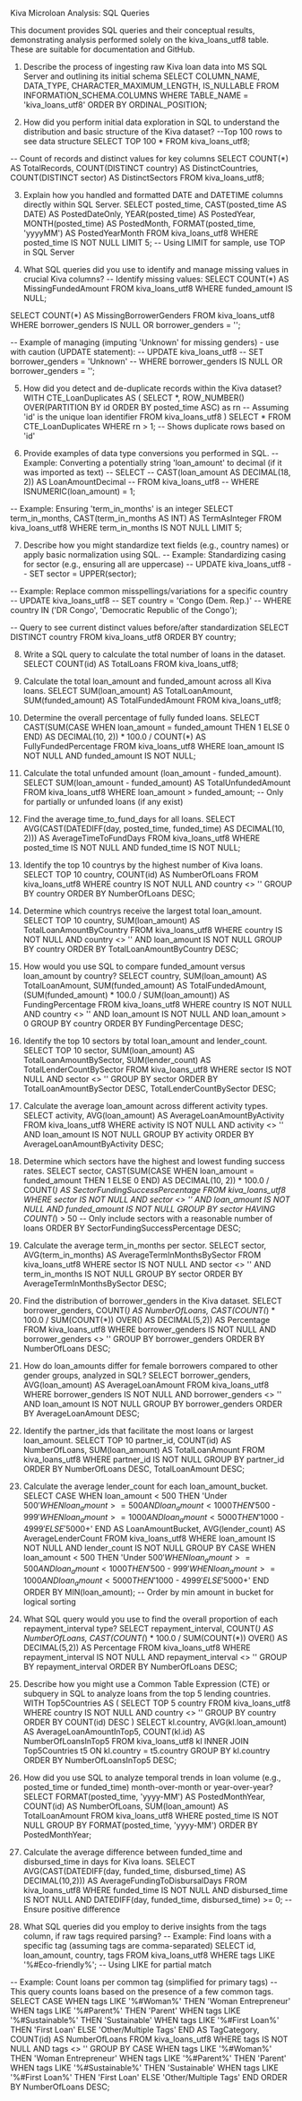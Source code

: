 Kiva Microloan Analysis: SQL Queries 

This document provides SQL queries and their conceptual results, demonstrating analysis performed solely on the kiva_loans_utf8 table. These are suitable for documentation and GitHub.


1. Describe the process of ingesting raw Kiva loan data into MS SQL Server and outlining its initial schema
SELECT
    COLUMN_NAME,
    DATA_TYPE,
    CHARACTER_MAXIMUM_LENGTH,
    IS_NULLABLE
FROM
    INFORMATION_SCHEMA.COLUMNS
WHERE
    TABLE_NAME = 'kiva_loans_utf8'
ORDER BY
    ORDINAL_POSITION;


2. How did you perform initial data exploration in SQL to understand the distribution and basic structure of the Kiva dataset?
--Top 100 rows to see data structure
SELECT TOP 100 *
FROM kiva_loans_utf8;

-- Count of records and distinct values for key columns
SELECT
    COUNT(*) AS TotalRecords,
    COUNT(DISTINCT country) AS DistinctCountries,
    COUNT(DISTINCT sector) AS DistinctSectors
FROM kiva_loans_utf8;


3. Explain how you handled and formatted DATE and DATETIME columns directly within SQL Server.
SELECT
    posted_time,
    CAST(posted_time AS DATE) AS PostedDateOnly,
    YEAR(posted_time) AS PostedYear,
    MONTH(posted_time) AS PostedMonth,
    FORMAT(posted_time, 'yyyyMM') AS PostedYearMonth
FROM kiva_loans_utf8
WHERE posted_time IS NOT NULL
LIMIT 5; -- Using LIMIT for sample, use TOP in SQL Server


4. What SQL queries did you use to identify and manage missing values in crucial Kiva columns?
-- Identify missing values:
SELECT COUNT(*) AS MissingFundedAmount
FROM kiva_loans_utf8
WHERE funded_amount IS NULL;

SELECT COUNT(*) AS MissingBorrowerGenders
FROM kiva_loans_utf8
WHERE borrower_genders IS NULL OR borrower_genders = '';

-- Example of managing (imputing 'Unknown' for missing genders) - use with caution (UPDATE statement):
-- UPDATE kiva_loans_utf8
-- SET borrower_genders = 'Unknown'
-- WHERE borrower_genders IS NULL OR borrower_genders = '';

5. How did you detect and de-duplicate records within the Kiva dataset?
WITH CTE_LoanDuplicates AS (
    SELECT
        *,
        ROW_NUMBER() OVER(PARTITION BY id ORDER BY posted_time ASC) as rn -- Assuming 'id' is the unique loan identifier
    FROM
        kiva_loans_utf8
)
SELECT *
FROM CTE_LoanDuplicates
WHERE rn > 1; -- Shows duplicate rows based on 'id'


6. Provide examples of data type conversions you performed in SQL.
-- Example: Converting a potentially string 'loan_amount' to decimal (if it was imported as text)
-- SELECT
--    CAST(loan_amount AS DECIMAL(18, 2)) AS LoanAmountDecimal
-- FROM kiva_loans_utf8
-- WHERE ISNUMERIC(loan_amount) = 1;

-- Example: Ensuring 'term_in_months' is an integer
SELECT
    term_in_months,
    CAST(term_in_months AS INT) AS TermAsInteger
FROM kiva_loans_utf8
WHERE term_in_months IS NOT NULL
LIMIT 5;


7. Describe how you might standardize text fields (e.g., country names) or apply basic normalization using SQL.
-- Example: Standardizing casing for sector (e.g., ensuring all are uppercase)
-- UPDATE kiva_loans_utf8
-- SET sector = UPPER(sector);

-- Example: Replace common misspellings/variations for a specific country
-- UPDATE kiva_loans_utf8
-- SET country = 'Congo (Dem. Rep.)'
-- WHERE country IN ('DR Congo', 'Democratic Republic of the Congo');

-- Query to see current distinct values before/after standardization
SELECT DISTINCT country FROM kiva_loans_utf8 ORDER BY country;


8. Write a SQL query to calculate the total number of loans in the dataset.
SELECT COUNT(id) AS TotalLoans
FROM kiva_loans_utf8;


9. Calculate the total loan_amount and funded_amount across all Kiva loans.
SELECT
    SUM(loan_amount) AS TotalLoanAmount,
    SUM(funded_amount) AS TotalFundedAmount
FROM kiva_loans_utf8;



10. Determine the overall percentage of fully funded loans.
SELECT
    CAST(SUM(CASE WHEN loan_amount = funded_amount THEN 1 ELSE 0 END) AS DECIMAL(10, 2)) * 100.0 / COUNT(*) AS FullyFundedPercentage
FROM kiva_loans_utf8
WHERE loan_amount IS NOT NULL AND funded_amount IS NOT NULL;



11. Calculate the total unfunded amount (loan_amount - funded_amount).
SELECT
    SUM(loan_amount - funded_amount) AS TotalUnfundedAmount
FROM kiva_loans_utf8
WHERE loan_amount > funded_amount; -- Only for partially or unfunded loans (if any exist)


12. Find the average time_to_fund_days for all loans.
SELECT
    AVG(CAST(DATEDIFF(day, posted_time, funded_time) AS DECIMAL(10, 2))) AS AverageTimeToFundDays
FROM kiva_loans_utf8
WHERE posted_time IS NOT NULL AND funded_time IS NOT NULL;


13. Identify the top 10 countrys by the highest number of Kiva loans.
SELECT TOP 10
    country,
    COUNT(id) AS NumberOfLoans
FROM kiva_loans_utf8
WHERE country IS NOT NULL AND country <> ''
GROUP BY country
ORDER BY NumberOfLoans DESC;



14. Determine which countrys receive the largest total loan_amount.
SELECT TOP 10
    country,
    SUM(loan_amount) AS TotalLoanAmountByCountry
FROM kiva_loans_utf8
WHERE country IS NOT NULL AND country <> '' AND loan_amount IS NOT NULL
GROUP BY country
ORDER BY TotalLoanAmountByCountry DESC;


15. How would you use SQL to compare funded_amount versus loan_amount by country?
SELECT
    country,
    SUM(loan_amount) AS TotalLoanAmount,
    SUM(funded_amount) AS TotalFundedAmount,
    (SUM(funded_amount) * 100.0 / SUM(loan_amount)) AS FundingPercentage
FROM kiva_loans_utf8
WHERE country IS NOT NULL AND country <> '' AND loan_amount IS NOT NULL AND loan_amount > 0
GROUP BY country
ORDER BY FundingPercentage DESC;


16. Identify the top 10 sectors by total loan_amount and lender_count.
SELECT TOP 10
    sector,
    SUM(loan_amount) AS TotalLoanAmountBySector,
    SUM(lender_count) AS TotalLenderCountBySector
FROM kiva_loans_utf8
WHERE sector IS NOT NULL AND sector <> ''
GROUP BY sector
ORDER BY TotalLoanAmountBySector DESC, TotalLenderCountBySector DESC;


17. Calculate the average loan_amount across different activity types.
SELECT
    activity,
    AVG(loan_amount) AS AverageLoanAmountByActivity
FROM kiva_loans_utf8
WHERE activity IS NOT NULL AND activity <> '' AND loan_amount IS NOT NULL
GROUP BY activity
ORDER BY AverageLoanAmountByActivity DESC;



18. Determine which sectors have the highest and lowest funding success rates.
SELECT
    sector,
    CAST(SUM(CASE WHEN loan_amount = funded_amount THEN 1 ELSE 0 END) AS DECIMAL(10, 2)) * 100.0 / COUNT(*) AS SectorFundingSuccessPercentage
FROM kiva_loans_utf8
WHERE sector IS NOT NULL AND sector <> '' AND loan_amount IS NOT NULL AND funded_amount IS NOT NULL
GROUP BY sector
HAVING COUNT(*) > 50 -- Only include sectors with a reasonable number of loans
ORDER BY SectorFundingSuccessPercentage DESC;


19. Calculate the average term_in_months per sector.
SELECT
    sector,
    AVG(term_in_months) AS AverageTermInMonthsBySector
FROM kiva_loans_utf8
WHERE sector IS NOT NULL AND sector <> '' AND term_in_months IS NOT NULL
GROUP BY sector
ORDER BY AverageTermInMonthsBySector DESC;


20. Find the distribution of borrower_genders in the Kiva dataset.
SELECT
    borrower_genders,
    COUNT(*) AS NumberOfLoans,
    CAST(COUNT(*) * 100.0 / SUM(COUNT(*)) OVER() AS DECIMAL(5,2)) AS Percentage
FROM kiva_loans_utf8
WHERE borrower_genders IS NOT NULL AND borrower_genders <> ''
GROUP BY borrower_genders
ORDER BY NumberOfLoans DESC;


21. How do loan_amounts differ for female borrowers compared to other gender groups, analyzed in SQL?
SELECT
    borrower_genders,
    AVG(loan_amount) AS AverageLoanAmount
FROM kiva_loans_utf8
WHERE borrower_genders IS NOT NULL AND borrower_genders <> '' AND loan_amount IS NOT NULL
GROUP BY borrower_genders
ORDER BY AverageLoanAmount DESC;


22. Identify the partner_ids that facilitate the most loans or largest loan_amount.
SELECT TOP 10
    partner_id,
    COUNT(id) AS NumberOfLoans,
    SUM(loan_amount) AS TotalLoanAmount
FROM kiva_loans_utf8
WHERE partner_id IS NOT NULL
GROUP BY partner_id
ORDER BY NumberOfLoans DESC, TotalLoanAmount DESC;


23. Calculate the average lender_count for each loan_amount_bucket.
SELECT
    CASE
        WHEN loan_amount < 500 THEN 'Under $500'
        WHEN loan_amount >= 500 AND loan_amount < 1000 THEN '$500 - $999'
        WHEN loan_amount >= 1000 AND loan_amount < 5000 THEN '$1000 - $4999'
        ELSE '$5000+'
    END AS LoanAmountBucket,
    AVG(lender_count) AS AverageLenderCount
FROM kiva_loans_utf8
WHERE loan_amount IS NOT NULL AND lender_count IS NOT NULL
GROUP BY
    CASE
        WHEN loan_amount < 500 THEN 'Under $500'
        WHEN loan_amount >= 500 AND loan_amount < 1000 THEN '$500 - $999'
        WHEN loan_amount >= 1000 AND loan_amount < 5000 THEN '$1000 - $4999'
        ELSE '$5000+'
    END
ORDER BY MIN(loan_amount); -- Order by min amount in bucket for logical sorting


24. What SQL query would you use to find the overall proportion of each repayment_interval type?
SELECT
    repayment_interval,
    COUNT(*) AS NumberOfLoans,
    CAST(COUNT(*) * 100.0 / SUM(COUNT(*)) OVER() AS DECIMAL(5,2)) AS Percentage
FROM kiva_loans_utf8
WHERE repayment_interval IS NOT NULL AND repayment_interval <> ''
GROUP BY repayment_interval
ORDER BY NumberOfLoans DESC;


25. Describe how you might use a Common Table Expression (CTE) or subquery in SQL to analyze loans from the top 5 lending countries.
WITH Top5Countries AS (
    SELECT TOP 5
        country
    FROM kiva_loans_utf8
    WHERE country IS NOT NULL AND country <> ''
    GROUP BY country
    ORDER BY COUNT(id) DESC
)
SELECT
    kl.country,
    AVG(kl.loan_amount) AS AverageLoanAmountInTop5,
    COUNT(kl.id) AS NumberOfLoansInTop5
FROM
    kiva_loans_utf8 kl
INNER JOIN
    Top5Countries t5 ON kl.country = t5.country
GROUP BY kl.country
ORDER BY NumberOfLoansInTop5 DESC;


26. How did you use SQL to analyze temporal trends in loan volume (e.g., posted_time or funded_time) month-over-month or year-over-year?
SELECT
    FORMAT(posted_time, 'yyyy-MM') AS PostedMonthYear,
    COUNT(id) AS NumberOfLoans,
    SUM(loan_amount) AS TotalLoanAmount
FROM kiva_loans_utf8
WHERE posted_time IS NOT NULL
GROUP BY FORMAT(posted_time, 'yyyy-MM')
ORDER BY PostedMonthYear;



27. Calculate the average difference between funded_time and disbursed_time in days for Kiva loans.
SELECT
    AVG(CAST(DATEDIFF(day, funded_time, disbursed_time) AS DECIMAL(10,2))) AS AverageFundingToDisbursalDays
FROM kiva_loans_utf8
WHERE funded_time IS NOT NULL AND disbursed_time IS NOT NULL
AND DATEDIFF(day, funded_time, disbursed_time) >= 0; -- Ensure positive difference


28. What SQL queries did you employ to derive insights from the tags column, if raw tags required parsing?
-- Example: Find loans with a specific tag (assuming tags are comma-separated)
SELECT
    id,
    loan_amount,
    country,
    tags
FROM kiva_loans_utf8
WHERE tags LIKE '%#Eco-friendly%'; -- Using LIKE for partial match

-- Example: Count loans per common tag (simplified for primary tags)
-- This query counts loans based on the presence of a few common tags.
SELECT
    CASE
        WHEN tags LIKE '%#Woman%' THEN 'Woman Entrepreneur'
        WHEN tags LIKE '%#Parent%' THEN 'Parent'
        WHEN tags LIKE '%#Sustainable%' THEN 'Sustainable'
        WHEN tags LIKE '%#First Loan%' THEN 'First Loan'
        ELSE 'Other/Multiple Tags'
    END AS TagCategory,
    COUNT(id) AS NumberOfLoans
FROM kiva_loans_utf8
WHERE tags IS NOT NULL AND tags <> ''
GROUP BY
    CASE
        WHEN tags LIKE '%#Woman%' THEN 'Woman Entrepreneur'
        WHEN tags LIKE '%#Parent%' THEN 'Parent'
        WHEN tags LIKE '%#Sustainable%' THEN 'Sustainable'
        WHEN tags LIKE '%#First Loan%' THEN 'First Loan'
        ELSE 'Other/Multiple Tags'
    END
ORDER BY NumberOfLoans DESC;


